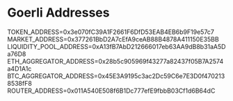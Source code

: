 # Goerli Addresses
TOKEN_ADDRESS=0x3e070fC39A1F2661F6DfD53EAB4EB6b9F19e57c7
MARKET_ADDRESS=0x377261BbD2A7cEfA9ceAB88B4878A411150E35BB
LIQUIDITY_POOL_ADDRESS=0xA13fB7AbD212666017eb63AA9dB8b31aA5Da76D8
ETH_AGGREGATOR_ADDRESS=0x28b5c905969f43277a82437f05B7A2574a4D1A1c
BTC_AGGREGATOR_ADDRESS=0x45E3A9195c3ac2Dc59C6e7E3D0f4702138538fF8
ROUTER_ADDRESS=0x011A540E508f6B1Dc777efE9fbbB03Cf1d6B64dC
